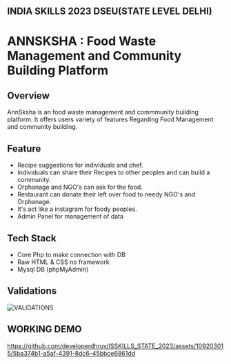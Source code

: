 ## INDIA SKILLS 2023 DSEU(STATE LEVEL DELHI)
# ANNSKSHA : Food Waste Management and Community Building Platform





## Overview
AnnSksha is an food waste management and commmunity building platform. It offers users variety of features Regarding Food Management and community building.
## Feature
* Recipe suggestions for individuals and chef.
* Individuals can share their Recipes to other peoples and can build a community.
* Orphanage and NGO's can ask for the food.
* Restaurant can donate their left over food to needy NGO's and Orphanage.
* It's act like a instagram for foody peoples.
* Admin Panel for management of data
## Tech Stack
* Core Php to make connection with DB
* Raw HTML & CSS no framework
* Mysql DB (phpMyAdmin)
## Validations

![VALIDATIONS](https://github.com/developerdhruv/ISSKILLS_STATE_2023/assets/109203015/4c4a808a-9b66-4f29-9ea8-83e023bb0684)

## WORKING DEMO



https://github.com/developerdhruv/ISSKILLS_STATE_2023/assets/109203015/5ba374b1-a5af-4391-8dc6-45bbce6861dd

